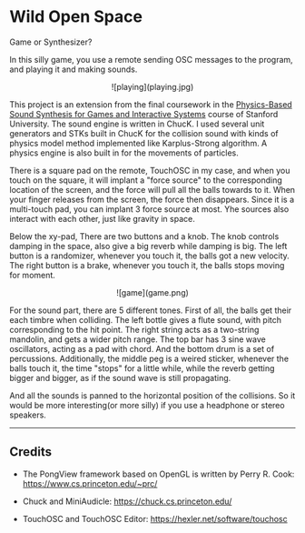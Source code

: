 # Wild Open Space

Game or Synthesizer?

<!-- **See video demo [here](https://www.kadenze.com/users/zhe-zhang/portfolio_projects/ii-c8d45663-014f-412c-9de1-e0ea8bed9224).** -->

In this silly game, you use a remote sending OSC messages to the program, and playing it and making sounds.

<div align="center">![playing](playing.jpg)</div>

This project is an extension from the final coursework in the [Physics-Based Sound Synthesis for Games and Interactive Systems](https://www.kadenze.com/courses/physics-based-sound-synthesis-for-games-and-interactive-systems-iv/info) course of Stanford University. The sound engine is written in ChucK. I used several unit generators and STKs built in ChucK for the collision sound with kinds of physics model method implemented like Karplus-Strong algorithm. A physics engine is also built in for the movements of particles. 

There is a square pad on the remote, TouchOSC in my case, and when you touch on the square, it will implant a "force source" to the corresponding location of the screen, and the force will pull all the balls towards to it. When your finger releases from the screen, the force then disappears. Since it is a multi-touch pad, you can implant 3 force source at most. Yhe sources also interact with each other, just like gravity in space.

Below the xy-pad, There are two buttons and a knob. The knob controls damping in the space, also give a big reverb while damping is big. The left button is a randomizer, whenever you touch it, the balls got a new velocity. The right button is a brake, whenever you touch it, the balls stops moving for moment.

<div align=center>![game](game.png)</div>

For the sound part, there are 5 different tones. First of all, the balls get their each timbre when colliding. The left bottle gives a flute sound, with pitch corresponding to the hit point. The right string acts as a two-string mandolin, and gets a wider pitch range. The top bar has 3 sine wave oscillators, acting as a pad with chord. And the bottom drum is a set of percussions. Additionally, the middle peg is a weired sticker, whenever the balls touch it, the time "stops" for a little while, while the reverb getting bigger and bigger, as if the sound wave is still propagating.

And all the sounds is panned to the horizontal position of the collisions. So it would be more interesting(or more silly) if you use a headphone or stereo speakers.

-------

## Credits

* The PongView framework based on OpenGL is written by Perry R. Cook: https://www.cs.princeton.edu/~prc/

* Chuck and MiniAudicle: https://chuck.cs.princeton.edu/

* TouchOSC and TouchOSC Editor: https://hexler.net/software/touchosc
